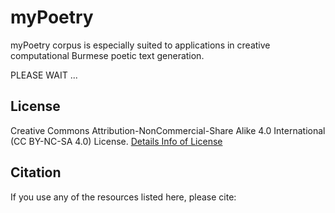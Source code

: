 # myPoetry
myPoetry corpus is especially suited to applications in creative computational Burmese poetic text generation.

PLEASE WAIT ... 


## License

Creative Commons Attribution-NonCommercial-Share Alike 4.0 International (CC BY-NC-SA 4.0) License.
[Details Info of License](https://creativecommons.org/licenses/by-nc-sa/4.0/)

## Citation

If you use any of the resources listed here, please cite:  

